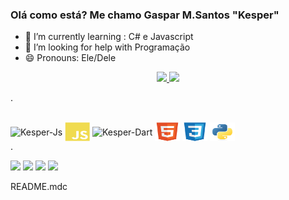 ### Olá como está? Me chamo Gaspar M.Santos "Kesper"


- 🌱 I’m currently learning : C# e Javascript
- 🤔 I’m looking for help with Programação
- 😄 Pronouns: Ele/Dele

  

<div align="center">
  <a href="https://github.com/Kespersantos">
    <img height="150em" src="https://github-readme-stats.vercel.app/api?username=Kespersantos&count_private=true&include_all_commits=true&show_icons=true&theme=dracula&hide_border=false&show_owner=true"/>
    <img height="150em" src="https://github-readme-stats.vercel.app/api/top-langs/?username=Kespersantos&theme=dracula&hide_border=false&&layout=compact"/>
  </a>
</div>

.

<div style="display: inline_block"><br>

  <img align="center" alt="Kesper-Js" height="30" width="40" src="https://img.shields.io/badge/C%23-239120?style=for-the-badge&logo=csharp&logoColor=white">
  <img align="center" alt="Kesper-Js" height="30" width="40" src="https://raw.githubusercontent.com/devicons/devicon/master/icons/javascript/javascript-plain.svg">
  <img align="center" alt="Kesper-Dart" height="30" width="40" src="[https://raw.githubusercontent.com/devicons/devicon/master/icons/typescript/typescript-plain.svg](https://img.shields.io/badge/Dart-0175C2?style=for-the-badge&logo=dart&logoColor=white)">
  <img align="center" alt="Kesper-HTML" height="30" width="40" src="https://raw.githubusercontent.com/devicons/devicon/master/icons/html5/html5-original.svg">
  <img align="center" alt="Kesper-CSS" height="30" width="40" src="https://raw.githubusercontent.com/devicons/devicon/master/icons/css3/css3-original.svg">
  <img align="center" alt="Kesper-Python" height="30" width="40" src="https://raw.githubusercontent.com/devicons/devicon/master/icons/python/python-original.svg">
</div>
.

<div> 
 
  <a href="https://www.instagram.com/kespermsantos/" target="_blank"><img src="https://img.shields.io/badge/-Instagram-%23E4405F?style=for-the-badge&logo=instagram&logoColor=white" target="_blank"></a>
  <a href="https://discord.com/channels/kesper#1653" target="_blank"><img src="https://img.shields.io/badge/Discord-7289DA?style=for-the-badge&logo=discord&logoColor=white" target="_blank"></a> 
  <a href = "mailto:kesper666@gmail.com"><img src="https://img.shields.io/badge/-Gmail-%23333?style=for-the-badge&logo=gmail&logoColor=white" target="_blank"></a>
  <a href="https://www.linkedin.com/in/gaspar-moreira/" target="_blank"><img src="https://img.shields.io/badge/-LinkedIn-%230077B5?style=for-the-badge&logo=linkedin&logoColor=white" target="_blank"></a> 
  
</div>


README.mdc
